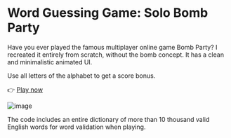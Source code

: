 # Word Guessing Game: Solo Bomb Party

Have you ever played the famous multiplayer online game Bomb Party?
I recreated it entirely from scratch, without the bomb concept.
It has a clean and minimalistic animated UI.

Use all letters of the alphabet to get a score bonus.

👉 [Play now](https://asty8926.github.io/Word-Guessing-Game/)

![image](https://github.com/asty8926/Word-Guessing-Game/assets/31024172/67b7207e-0ec6-44e3-b4c5-d2bef6461024)

The code includes an entire dictionary of more than 10 thousand valid English words for word validation when playing.

